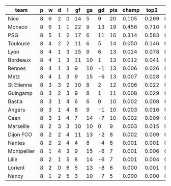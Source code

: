 |    team     | p | w | d | l | gf | ga | gd | pts | champ | top2  | top3  | top4  |  5-7  | bot4  | bot3  | bot2  |
|-------------|---|---|---|---|----|----|----|-----|-------|-------|-------|-------|-------|-------|-------|-------|
| Nice        | 8 | 6 | 2 | 0 | 14 |  5 |  9 |  20 | 0.105 | 0.269 | 0.450 | 0.593 | 0.236 | 0.004 | 0.002 | 0.001|
| Monaco      | 8 | 6 | 1 | 1 | 22 |  9 | 13 |  19 | 0.456 | 0.710 | 0.830 | 0.898 | 0.075 | 0.000 | 0.000 | 0.000|
| PSG         | 8 | 5 | 1 | 2 | 17 |  6 | 11 |  16 | 0.314 | 0.583 | 0.742 | 0.836 | 0.112 | 0.000 | 0.000 | 0.000|
| Toulouse    | 8 | 4 | 2 | 2 | 11 |  6 |  5 |  14 | 0.050 | 0.146 | 0.277 | 0.413 | 0.285 | 0.014 | 0.007 | 0.003|
| Lyon        | 8 | 4 | 1 | 3 | 15 |  9 |  6 |  13 | 0.024 | 0.078 | 0.165 | 0.268 | 0.276 | 0.042 | 0.024 | 0.011|
| Bordeaux    | 8 | 4 | 1 | 3 | 11 | 10 |  1 |  13 | 0.012 | 0.041 | 0.095 | 0.165 | 0.246 | 0.074 | 0.047 | 0.024|
| Rennes      | 8 | 4 | 1 | 3 |  9 | 10 | -1 |  13 | 0.006 | 0.026 | 0.064 | 0.114 | 0.206 | 0.110 | 0.069 | 0.034|
| Metz        | 8 | 4 | 1 | 3 |  9 | 15 | -6 |  13 | 0.007 | 0.028 | 0.063 | 0.113 | 0.206 | 0.113 | 0.071 | 0.039|
| St Etienne  | 8 | 3 | 3 | 2 | 10 |  8 |  2 |  12 | 0.006 | 0.022 | 0.054 | 0.101 | 0.188 | 0.130 | 0.085 | 0.049|
| Guingamp    | 8 | 3 | 2 | 3 |  9 |  8 |  1 |  11 | 0.008 | 0.029 | 0.073 | 0.126 | 0.218 | 0.102 | 0.064 | 0.036|
| Bastia      | 8 | 3 | 1 | 4 |  6 |  6 |  0 |  10 | 0.002 | 0.008 | 0.020 | 0.042 | 0.109 | 0.256 | 0.182 | 0.111|
| Angers      | 8 | 3 | 1 | 4 |  8 |  9 | -1 |  10 | 0.003 | 0.016 | 0.042 | 0.081 | 0.170 | 0.155 | 0.106 | 0.058|
| Caen        | 8 | 3 | 1 | 4 |  7 | 14 | -7 |  10 | 0.002 | 0.009 | 0.023 | 0.046 | 0.127 | 0.229 | 0.159 | 0.096|
| Marseille   | 8 | 2 | 3 | 3 | 10 | 10 |  0 |   9 | 0.003 | 0.015 | 0.041 | 0.074 | 0.153 | 0.179 | 0.116 | 0.069|
| Dijon FCO   | 8 | 2 | 2 | 4 | 11 | 13 | -2 |   8 | 0.002 | 0.009 | 0.024 | 0.051 | 0.127 | 0.222 | 0.159 | 0.094|
| Nantes      | 8 | 2 | 2 | 4 |  4 |  8 | -4 |   8 | 0.001 | 0.001 | 0.004 | 0.010 | 0.040 | 0.493 | 0.391 | 0.275|
| Montpellier | 8 | 1 | 4 | 3 |  9 | 15 | -6 |   7 | 0.001 | 0.006 | 0.018 | 0.037 | 0.103 | 0.273 | 0.193 | 0.120|
| Lille       | 8 | 2 | 1 | 5 |  8 | 14 | -6 |   7 | 0.001 | 0.004 | 0.012 | 0.024 | 0.078 | 0.349 | 0.263 | 0.174|
| Lorient     | 8 | 2 | 0 | 6 |  5 | 13 | -8 |   6 | 0.000 | 0.001 | 0.002 | 0.007 | 0.035 | 0.542 | 0.441 | 0.315|
| Nancy       | 8 | 1 | 2 | 5 |  3 | 10 | -7 |   5 | 0.000 | 0.000 | 0.001 | 0.002 | 0.012 | 0.713 | 0.621 | 0.493|
